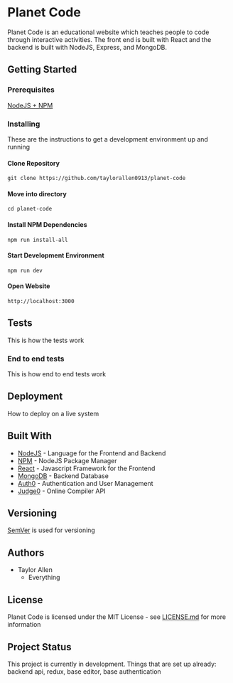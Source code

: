 # Planet Code
Planet Code is an educational website which teaches people to code through interactive activities. The front end is built with React and the backend is built with NodeJS, Express, and MongoDB.

## Getting Started

### Prerequisites

[NodeJS + NPM](https://nodejs.org/en/)

### Installing

These are the instructions to get a development environment up and running


#### Clone Repository

```
git clone https://github.com/taylorallen0913/planet-code
```

#### Move into directory

```
cd planet-code
```

#### Install NPM Dependencies

```
npm run install-all
```

#### Start Development Environment

```
npm run dev
```

#### Open Website

```
http://localhost:3000
```

## Tests

This is how the tests work

### End to end tests

This is how end to end tests work

## Deployment

How to deploy on a live system

## Built With
* [NodeJS](https://nodejs.org/en/) - Language for the Frontend and Backend
* [NPM](https://nodejs.org/en/) - NodeJS Package Manager
* [React](https://reactjs.org/) - Javascript Framework for the Frontend
* [MongoDB](https://www.mongodb.com/) - Backend Database
* [Auth0](https://auth0.com/) - Authentication and User Management
* [Judge0](https://judge0.com/) - Online Compiler API

## Versioning

[SemVer](https://semver.org/) is used for versioning

## Authors

* Taylor Allen 
    * Everything

## License

Planet Code is licensed under the MIT License - see [LICENSE.md](LICENSE.md) for more information

## Project Status

This project is currently in development. Things that are set up already: backend api, redux, base editor, base authentication

